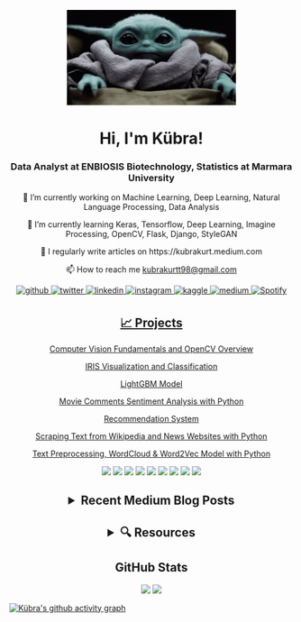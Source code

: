 <p align="center">
<img src="https://github.com/hargun79/hargun79/blob/master/Assets/hi.gif" width="300">
</p>

<h1 align="center"> Hi, I'm Kübra! </h1>

<h3 align="center"> Data Analyst at ENBIOSIS Biotechnology, Statistics at Marmara University </h3>

<p align="center">🔭 I’m currently working on Machine Learning, Deep Learning, Natural Language Processing, Data Analysis</p>
<p align="center">🌱 I’m currently learning Keras, Tensorflow, Deep Learning, Imagine Processing, OpenCV, Flask, Django, StyleGAN</p>
<p align="center">📝 I regularly write articles on https://kubrakurt.medium.com</p>
<p align="center">📫 How to reach me <a href = "mailto: kubrakurtt98@gmail.com">kubrakurtt98@gmail.com</a></p>

<div align="center">
   
   <a href="https://github.com/kubrakurt" target="_blank">
      <img src=https://img.shields.io/badge/github-%2324292e.svg?&style=for-the-badge&logo=github&logoColor=white alt=github style="margin-bottom: 5px;" />
   </a>
   <a href="https://twitter.com/kubrakurtk" target="_blank">
      <img src=https://img.shields.io/badge/twitter-%2300acee.svg?&style=for-the-badge&logo=twitter&logoColor=white alt=twitter style="margin-bottom: 5px;" />
   </a>
   <a href="https://linkedin.com/in/kubrakurtk" target="_blank">
      <img src=https://img.shields.io/badge/linkedin-%231E77B5.svg?&style=for-the-badge&logo=linkedin&logoColor=white alt=linkedin style="margin-bottom: 5px;" />
   </a>
   <a href="https://instagram.com/kubrakurtk" target="_blank">
      <img src=https://img.shields.io/badge/instagram-%23000000.svg?&style=for-the-badge&logo=instagram&logoColor=white alt=instagram style="margin-bottom: 5px;" />
   </a>
   <a href="https://www.kaggle.com/kubrakurt" target="_blank">
      <img src=https://img.shields.io/badge/kaggle-%2344BAE8.svg?&style=for-the-badge&logo=kaggle&logoColor=white alt=kaggle style="margin-bottom: 5px;" />
   </a>
   <a href="https://kubrakurt.medium.com" target="_blank">
      <img src=https://img.shields.io/badge/medium-%23292929.svg?&style=for-the-badge&logo=medium&logoColor=white alt=medium style="margin-bottom: 5px;" />
   </a>  
   <a href="https://open.spotify.com/user/kubrakurtk?si=22f4465065de4c36">
      <img src="https://img.shields.io/badge/Spotify-1ED760?&style=for-the-badge&logo=spotify&logoColor=white" alt=Spotify style="margin-bottom: 5px;" />
   
</div>

<h2 align="center">📈 Projects</h2>

<p align="center"> <a href="https://github.com/kubrakurt/cosine_similarity">Computer Vision Fundamentals and OpenCV Overview</a></p>
<p align="center"> <a href="https://github.com/kubrakurt/iris_visualization_and_classification">IRIS Visualization and Classification</a></p>
<p align="center"> <a href="https://github.com/kubrakurt/lightgbm_model">LightGBM Model</a></p>
<p align="center"> <a href="https://github.com/kubrakurt/turkish_movie_sentiment_analysis">Movie Comments Sentiment Analysis with Python</a></p>
<p align="center"> <a href="https://github.com/kubrakurt/recommendation_systems">Recommendation System</a></p>
<p align="center"> <a href="https://github.com/kubrakurt/python_text_scraping">Scraping Text from Wikipedia and News Websites with Python</a></p>
<p align="center"> <a href="https://github.com/kubrakurt/word2vec_model">Text Preprocessing, WordCloud & Word2Vec Model with Python</a></p>

<p align="center">
   
   <img src="https://i.giphy.com/media/LMt9638dO8dftAjtco/200.webp"   width="30">
   <img src="https://i.giphy.com/media/IdyAQJVN2kVPNUrojM/200.webp" width="30">
   <img src="https://media.giphy.com/media/KzJkzjggfGN5Py6nkT/source.gif" width="30">
   <img src="https://media.giphy.com/media/SU2ic3wTfuC6JhD1lA/giphy.gif" width="30">
   <img src="https://media.giphy.com/media/kH1DBkPNyZPOk0BxrM/giphy.gif" width="70">
   <img src="https://media.giphy.com/media/gjrOAylhpZm3dLnO5J/source.gif" width="60">
   <img src="https://media.giphy.com/media/U4MJ0KpWxlHBJrQH5g/giphy.gif" width="50">
   <img src="https://media.giphy.com/media/H7f5ZGjvKXBaLbBigO/source.gif" width="70">
   <img src="https://media.giphy.com/media/SsCYf6DRFJrOpP0IoM/giphy.gif" width="60">
   
</p>

<h2 align="center"><details><summary>Recent Medium Blog Posts</summary>
   
   <p align="center">
      <a href="https://medium.com/deeplab-tech/kosinüs-benzerlik-algoritması-ve-kitap-önerileri-5123cf7c54c1">Kosinüs Benzerlik Algoritması ve Kitap Önerisi Uygulaması</a>
   </p>
   <p align="center"> 
      <a href="https://medium.com/kaveai/matematiği-ve-python-uygulamasıyla-lightgbm-hafif-gradyan-artırma-makinesi-18d2f12e7870">Matematiği ve Python Uygulamasıyla LightGBM</a>    </p>
   <p align="center">
      <a href="https://medium.com/deeplab-tech/python-ile-film-yorumlarının-duygu-analizi-250870ee175c">Python ile Film Yorumlarının Duygu Analizi</a>
   </p>
   <p align="center">
      <a href="https://medium.com/deeplab-tech/python-ile-metin-ön-i̇şleme-wordcloud-word2vec-model-87b3e84abdfd">Python ile Metin Ön İşleme, WordCloud & Word2Vec Model</a>
   </p>
   <p align="center">
      <a href="https://medium.com/deeplab-tech/python-ile-vikipedi-haber-sitelerinden-metin-kazıma-7a64f2e0e3a2">Python ile Vikipedi & Haber Sitelerinden Metin Kazıma</a>
   </p>
   <p align="center">
      <a href="https://medium.com/kaveai/öneri-sistemleri-recommendation-systems-9c4d981d1750">Python ile Öneri Sistemleri</a>
   </p>

</details></h2>

<h2 align="center"><details><summary>🔍 Resources</summary>
   
<p align="center"> <a href="https://github.com/kubrakurt/data_analysis_resources">Data Analysis</a></p>
<p align="center"> <a href="https://github.com/kubrakurt/data_visualization_resources">Data Visualization</a></p>
<p align="center"> <a href="https://github.com/kubrakurt/machine_learning_resources">Machine Learning</a></p>
<p align="center"> <a href="https://github.com/kubrakurt/natural_language_processing_resources">Natural Language Processing</a></p>

</details></h2>

<h2 align="center">GitHub Stats</h2>

<p align="center">
   <img width="48%" src="https://github-readme-stats.vercel.app/api?username=kubrakurt&show_icons=true&theme=tokyonight" />
   <img width="48%" src="https://github-readme-streak-stats.herokuapp.com/?user=kubrakurt&theme=tokyonight" />
   
   [![Kübra's github activity graph](https://activity-graph.herokuapp.com/graph?username=kubrakurt&theme=react-dark)](https://git.io/kubrakurt)
</p>

